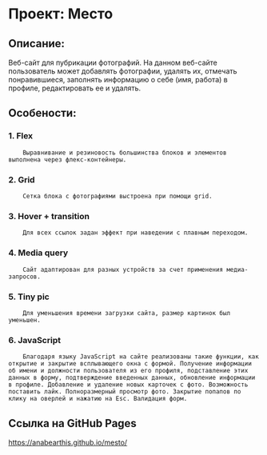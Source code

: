 # Проект: Место

## Описание:

Веб-сайт для пубрикации фотографий. На данном веб-сайте пользователь может добавлять фотографии, удалять их, отмечать понравившиеся, заполнять информацию о себе (имя, работа) в профиле, редактировать ее и удалять.

## Особености:

### 1. Flex
        Выравнивание и резиновость большинства блоков и элементов выполнена через флекс-контейнеры.

### 2. Grid
        Сетка блока с фотографиями выстроена при помощи grid.

### 3. Hover + transition 
        Для всех ссылок задан эффект при наведении с плавным переходом.

### 4. Media query
        Сайт адаптирован для разных устройств за счет применения медиа-запросов.

### 5. Tiny pic
        Для уменьшения времени загрузки сайта, размер картинок был уменьшен.
        
### 6. JavaScript
        Благодаря языку JavaScript на сайте реализованы такие функции, как открытие и закрытие всплывающего окна с формой. Получение информации об имени и должности пользователя из его профиля, подставление этих данных в форму, подтверждение введенных данных, обновление информации в профиле. Добавление и удаление новых карточек с фото. Возможность поставить лайк. Полноразмерный просмотр фото. Закрытие попапов по клику на оверлей и нажатию на Esc. Валидация форм.
        
## Ссылка на GitHub Pages

https://anabearthis.github.io/mesto/
